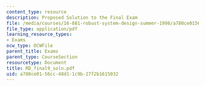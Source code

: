 ```yaml
---
content_type: resource
description: Proposed Solution to the Final Exam
file: /media/courses/16-881-robust-system-design-summer-1998/a780ce0156cc48d11c9b27f2b1615032_RD_final9_soln.pdf
file_type: application/pdf
learning_resource_types:
- Exams
ocw_type: OCWFile
parent_title: Exams
parent_type: CourseSection
resourcetype: Document
title: RD_final9_soln.pdf
uid: a780ce01-56cc-48d1-1c9b-27f2b1615032
---
```

